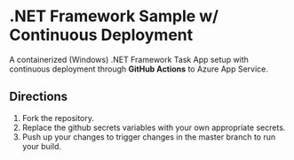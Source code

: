 # .NET Framework Sample w/ Continuous Deployment
A containerized (Windows) .NET Framework Task App setup with continuous deployment through **GitHub Actions** to Azure App Service.

## Directions
1. Fork the repository.
2. Replace the github secrets variables with your own appropriate secrets.
3. Push up your changes to trigger changes in the master branch to run your build.
